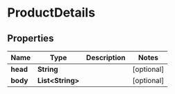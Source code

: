 

# ProductDetails

## Properties

Name | Type | Description | Notes
------------ | ------------- | ------------- | -------------
**head** | **String** |  |  [optional]
**body** | **List&lt;String&gt;** |  |  [optional]




